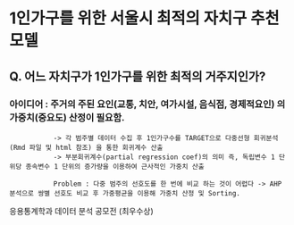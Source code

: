 # 1인가구를 위한 서울시 최적의 자치구 추천모델
## Q. 어느 자치구가 1인가구를 위한 최적의 거주지인가?
### 아이디어 : 주거의 주된 요인(교통, 치안, 여가시설, 음식점, 경제적요인) 의 가중치(중요도) 산정이 필요함.
               -> 각 범주별 데이터 수집 후 1인가구수를 TARGET으로 다중선형 회귀분석(Rmd 파일 및 html 참조) 을 통한 회귀계수 산출
               -> 부분회귀계수(partial regression coef)의 의미 즉, 독립변수 1 단위당 종속변수 1 단위의 증가량을 이용하여 근사적인 가중치 산출

               Problem : 다중 범주의 선호도를 한 번에 비교 하는 것이 어렵다 -> AHP 분석으로 쌍별 선호도 비교 후 가중평균을 이용해 가중치 산정 및 Sorting.
               
응용통계학과 데이터 분석 공모전 (최우수상)
